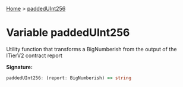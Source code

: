 [Home](../index.md) &gt; [paddedUInt256](./paddeduint256.md)

# Variable paddedUInt256

Utility function that transforms a BigNumberish from the output of the ITierV2 contract report

<b>Signature:</b>

```typescript
paddedUInt256: (report: BigNumberish) => string
```
